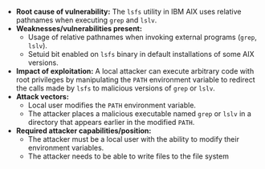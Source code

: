 - **Root cause of vulnerability:** The `lsfs` utility in IBM AIX uses relative pathnames when executing `grep` and `lslv`.
- **Weaknesses/vulnerabilities present:**
    - Usage of relative pathnames when invoking external programs (`grep`, `lslv`).
    - Setuid bit enabled on `lsfs` binary in default installations of some AIX versions.
- **Impact of exploitation:** A local attacker can execute arbitrary code with root privileges by manipulating the `PATH` environment variable to redirect the calls made by `lsfs` to malicious versions of `grep` or `lslv`.
- **Attack vectors:**
    - Local user modifies the `PATH` environment variable.
    - The attacker places a malicious executable named `grep` or `lslv` in a directory that appears earlier in the modified `PATH`.
- **Required attacker capabilities/position:**
    - The attacker must be a local user with the ability to modify their environment variables.
    - The attacker needs to be able to write files to the file system